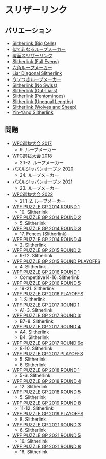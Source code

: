 # スリザーリンク

## バリエーション
- [Slitherlink (Big Cells)](slitherlink-bigcells.md)
- [似て非なるループメーカー](slitherlink-dual.md)
- [覆面スリザーリンク](slitherlink-encoded.md)
- [Slitherlink (Full Evens)](slitherlink-fullevens.md)
- [六角ループメーカー](slitherlink-hex.md)
- [Liar Diagonal Slitherlink](slitherlink-liardiagonal.md)
- [ウソつきループメーカー](slitherlink-liars.md)
- [Slitherlink (No Swiss)](slitherlink-noswiss.md)
- [Slitherlink (Out-Liars)](slitherlink-outliars.md)
- [Slitherlink (Pentominoes)](slitherlink-pentominoes.md)
- [Slitherlink (Unequal Lengths)](slitherlink-unequallengths.md)
- [Slitherlink (Wolves and Sheep)](slitherlink-wolvesandsheep.md)
- [Yin-Yang Slitherlink](yinyang-slitherlink.md)

## 問題
- [WPC選抜大会 2017](../questions/jwpc2017.md)
	- 9\. ループメーカー
- [WPC選抜大会 2018](../questions/jwpc2018.md)
	- 2.1-2. ループメーカー
- [パズルジャパンオープン 2020](../questions/jwpc2020.md)
	- 24\. ループメーカー
- [パズルジャパンオープン 2021](../questions/jwpc2021.md)
	- 23\. ループメーカー
- [WPC選抜大会 2022](../questions/jwpc2022.md)
	- 21.1-2. ループメーカー
- [WPF PUZZLE GP 2014 ROUND 1](../questions/wpfpgp2014-1.md)
	- 10\. Slitherlink
- [WPF PUZZLE GP 2014 ROUND 2](../questions/wpfpgp2014-2.md)
	- 5\. Slitherlink
- [WPF PUZZLE GP 2014 ROUND 3](../questions/wpfpgp2014-3.md)
	- 17\. Fences (Slitherlink)
- [WPF PUZZLE GP 2014 ROUND 4](../questions/wpfpgp2014-4.md)
	- 2\. Slitherlink
- [WPF PUZZLE GP 2015 ROUND 2](../questions/wpfpgp2015-2.md)
	- 9-12. Slitherlink
- [WPF PUZZLE GP 2015 ROUND PLAYOFFS](../questions/wpfpgp2015-po.md)
	- 4\. Slitherlink
- [WPF PUZZLE GP 2016 ROUND 1](../questions/wpfpgp2016-1.md)
	- Competitive14-16. Slitherlink
- [WPF PUZZLE GP 2016 ROUND 5](../questions/wpfpgp2016-5.md)
	- 19-21. Slitherlink
- [WPF PUZZLE GP 2016 PLAYOFFS](../questions/wpfpgp2016-po.md)
	- 1\. Slitherlink
- [WPF PUZZLE GP 2017 ROUND 1](../questions/wpfpgp2017-1.md)
	- A1-3. Slitherlink
- [WPF PUZZLE GP 2017 ROUND 3](../questions/wpfpgp2017-3.md)
	- B7-8. Slitherlink
- [WPF PUZZLE GP 2017 ROUND 4](../questions/wpfpgp2017-4.md)
	- A4. Slitherlink
	- B4. Slitherlink
- [WPF PUZZLE GP 2017 ROUND 6x](../questions/wpfpgp2017-6x.md)
	- 8-10. Slitherlink
- [WPF PUZZLE GP 2017 PLAYOFFS](../questions/wpfpgp2017-po.md)
	- 5\. Slitherlink
	- 6\. Slitherlink
- [WPF PUZZLE GP 2018 ROUND 1](../questions/wpfpgp2018-1.md)
	- 5-6. Slitherlink
- [WPF PUZZLE GP 2018 ROUND 4](../questions/wpfpgp2018-4.md)
	- 12\. Slitherlink
- [WPF PUZZLE GP 2018 ROUND 5](../questions/wpfpgp2018-5.md)
	- 5\. Slitherlink
- [WPF PUZZLE GP 2019 ROUND 8](../questions/wpfpgp2019-8.md)
	- 11-12. Slitherlink
- [WPF PUZZLE GP 2019 PLAYOFFS](../questions/wpfpgp2019-po.md)
	- 8\. Slitherlink
- [WPF PUZZLE GP 2021 ROUND 3](../questions/wpfpgp2021-3.md)
	- 6\. Slitherlink
- [WPF PUZZLE GP 2021 ROUND 5](../questions/wpfpgp2021-5.md)
	- 16\. Slitherlink
- [WPF PUZZLE GP 2021 ROUND 8](../questions/wpfpgp2021-8.md)
	- 16\. Slitherlink
